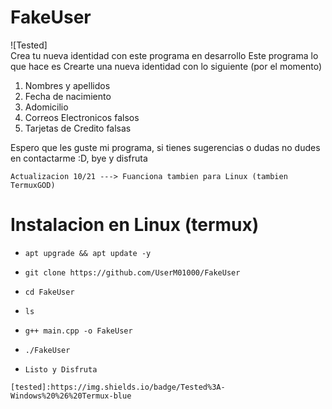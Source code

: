 # FakeUser
![Tested]
<br>
Crea tu nueva identidad con este programa en desarrollo
Este programa lo que hace es Crearte una nueva identidad con lo siguiente (por el momento)
1. Nombres y apellidos
2. Fecha de nacimiento
3. Adomicilio
4. Correos Electronicos falsos
5. Tarjetas de Credito falsas

Espero que les guste mi programa, si tienes sugerencias o dudas no dudes 
en contactarme :D, bye y disfruta
~~~
Actualizacion 10/21 ---> Fuanciona tambien para Linux (tambien TermuxGOD) 
~~~

# Instalacion en Linux (termux)

* `apt upgrade && apt update -y`

* `git clone https://github.com/UserM01000/FakeUser`

* `cd FakeUser`

* `ls`

* `g++ main.cpp -o FakeUser`

* `./FakeUser`

* `Listo y Disfruta`
~~~
[tested]:https://img.shields.io/badge/Tested%3A-Windows%20%26%20Termux-blue
